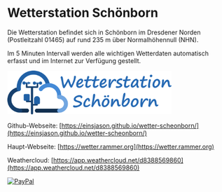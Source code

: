 # Wetterstation Schönborn
Die Wetterstation befindet sich in Schönborn im Dresdener Norden (Postleitzahl 01465) auf rund 235 m über Normalhöhennull (NHN).

Im 5 Minuten Intervall werden alle wichtigen Wetterdaten automatisch erfasst und im Internet zur Verfügung gestellt.

<img src=docs/images/logo.svg alt=Logo height=100>

Github-Webseite: [https://einsjason.github.io/wetter-scheonborn/](https://einsjason.github.io/wetter-scheonborn/)

Haupt-Webseite: [https://wetter.rammer.org](https://wetter.rammer.org)

Weathercloud: [https://app.weathercloud.net/d8388569860](https://app.weathercloud.net/d8388569860)

[![PayPal](https://www.paypalobjects.com/webstatic/de_DE/i/de-pp-logo-100px.png)](https://paypal.me/einsjason)
